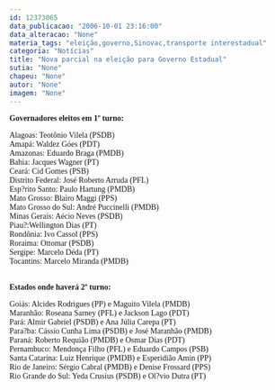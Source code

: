 ```yaml
---
id: 12373065
data_publicacao: "2006-10-01 23:16:00"
data_alteracao: "None"
materia_tags: "eleição,governo,Sinovac,transporte interestadual"
categoria: "Notícias"
title: "Nova parcial na eleição para Governo Estadual"
sutia: "None"
chapeu: "None"
autor: "None"
imagem: "None"
---
```

<p><P><FONT face=Verdana><STRONG>Governadores eleitos em 1º turno:</STRONG></FONT></P></p>
<p><P><FONT face=Verdana>Alagoas: Teotônio Vilela (PSDB)<BR>Amapá: Waldez Góes (PDT)<BR>Amazonas: Eduardo Braga (PMDB) <BR>Bahia: Jacques Wagner (PT)<BR>Ceará: Cid Gomes (PSB)<BR>Distrito Federal: José Roberto Arruda (PFL) <BR>Esp?rito Santo: Paulo Hartung (PMDB) <BR>Mato Grosso: Blairo Maggi (PPS)<BR>Mato Grosso do Sul: André Puccinelli (PMDB) <BR>Minas Gerais: Aécio Neves (PSDB)<BR>Piau?:Wellington Dias (PT)<BR>Rondônia: Ivo Cassol (PPS)<BR>Roraima: Ottomar (PSDB) <BR>Sergipe: Marcelo Déda (PT) <BR>Tocantins: Marcelo Miranda (PMDB) <BR>&nbsp;</FONT></P></p>
<p><P><FONT face=Verdana><STRONG>Estados onde haverá 2º turno:</STRONG></FONT></P></p>
<p><P><FONT face=Verdana>Goiás: Alcides Rodrigues (PP) e Maguito Vilela (PMDB)<BR>Maranhão: Roseana Sarney (PFL) e Jackson Lago (PDT)<BR>Pará: Almir Gabriel (PSDB) e Ana Júlia Carepa (PT)<BR>Para?ba: Cássio Cunha Lima (PSDB) e José Maranhão (PMDB)<BR>Paraná: Roberto Requião (PMDB) e Osmar Dias (PDT)<BR>Pernambuco: Mendonça Filho (PFL) e Eduardo Campos (PSB)<BR>Santa Catarina: Luiz Henrique (PMDB) e Esperidião Amin (PP)<BR>Rio de Janeiro: Sérgio Cabral (PMDB) e Denise Frossard (PPS)<BR>Rio Grande do Sul: Yeda Crusius (PSDB) e Ol?vio Dutra (PT)</FONT></P> </p>
